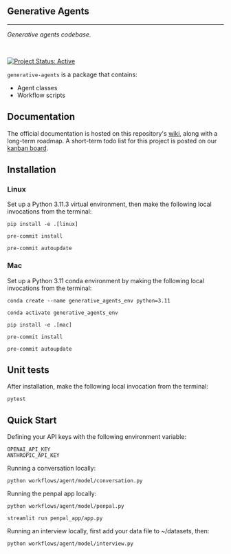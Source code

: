 ## Generative Agents

<hr>

*Generative agents codebase.*

<br>

[![Project Status: Active](https://www.repostatus.org/badges/latest/active.svg)](https://www.repostatus.org/#active)

`generative-agents` is a package that contains:

- Agent classes
- Workflow scripts

## Documentation

The official documentation is hosted on this repository's [wiki](), along with a long-term roadmap. A short-term todo list for this project is posted on our [kanban board]().


## Installation

### Linux

Set up a Python 3.11.3 virtual environment, then make the following local invocations from the terminal:

```
pip install -e .[linux]

pre-commit install

pre-commit autoupdate
```

### Mac

Set up a Python 3.11 conda environment by making the following local invocations from the terminal:

```
conda create --name generative_agents_env python=3.11

conda activate generative_agents_env

pip install -e .[mac]

pre-commit install

pre-commit autoupdate
```

## Unit tests

After installation, make the following local invocation from the terminal:
```
pytest
```

## Quick Start

Defining your API keys with the following environment variable:
```
OPENAI_API_KEY
ANTHROPIC_API_KEY
```

Running a conversation locally:
```
python workflows/agent/model/conversation.py
```

Running the penpal app locally:
```
python workflows/agent/model/penpal.py

streamlit run penpal_app/app.py
```

Running an interview locally, first add your data file to ~/datasets, then:
```
python workflows/agent/model/interview.py
```
